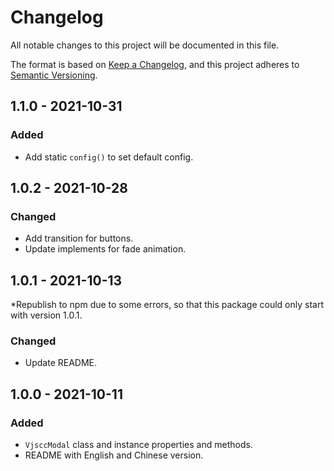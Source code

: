 # Changelog

All notable changes to this project will be documented in this file.

The format is based on [Keep a Changelog](https://keepachangelog.com/en/1.0.0/),
and this project adheres to [Semantic Versioning](https://semver.org/spec/v2.0.0.html).

## 1.1.0 - 2021-10-31

### Added

- Add static `config()` to set default config.

## 1.0.2 - 2021-10-28

### Changed

- Add transition for buttons.
- Update implements for fade animation.

## 1.0.1 - 2021-10-13

\*Republish to npm due to some errors, so that this package could only start with version 1.0.1.

### Changed

- Update README.

## 1.0.0 - 2021-10-11

### Added

- `VjsccModal` class and instance properties and methods.
- README with English and Chinese version.
